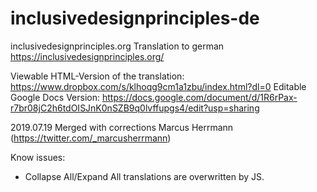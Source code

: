 # inclusivedesignprinciples-de
inclusivedesignprinciples.org Translation to german
https://inclusivedesignprinciples.org/

Viewable HTML-Version of the translation: https://www.dropbox.com/s/klhoqg9cm1a1zbu/index.html?dl=0
Editable Google Docs Version: https://docs.google.com/document/d/1R6rPax-r7br08jC2h6tdOISJnK0nSZB9q0lvffupgs4/edit?usp=sharing

2019.07.19 Merged with corrections Marcus Herrmann (https://twitter.com/_marcusherrmann)

Know issues:
- Collapse All/Expand All translations are overwritten by JS.
